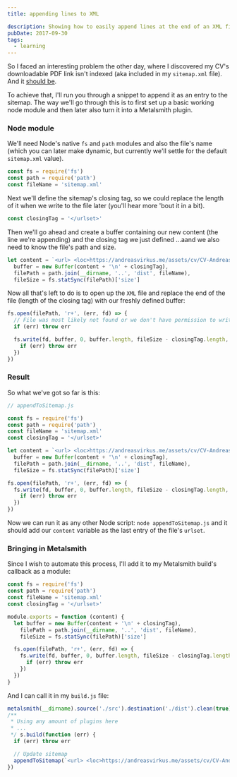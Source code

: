 ```yaml
---
title: appending lines to XML

description: Showing how to easily append lines at the end of an XML file (like your sitemap).
pubDate: 2017-09-30
tags:
  - learning
---
```


So I faced an interesting problem the other day, where
I discovered my CV's downloadable PDF link isn't indexed (aka included in my
`sitemap.xml` file). And it [should be](https://www.thewebmaster.com/seo/2016/feb/24/google-we-index-pdfs-just-like-any-other-web-page/).

To achieve that, I'll run you through a snippet to append it as an entry to the sitemap.
The way we'll go through this is to first set up a basic working node module and
then later also turn it into a Metalsmith plugin.

### Node module

We'll need Node's native `fs` and `path` modules and also the file's name
(which you can later make dynamic, but currently we'll settle for the default
`sitemap.xml` value).

```js
const fs = require('fs')
const path = require('path')
const fileName = 'sitemap.xml'
```

Next we'll define the sitemap's closing tag, so we could replace the length of it
when we write to the file later (you'll hear more 'bout it in a bit).

```js
const closingTag = '</urlset>'
```

Then we'll go ahead and create a buffer containing our new content (the line
we're appending) and the closing tag we just defined
...aand we also need to know the file's path and size.

```js
let content = `<url> <loc>https://andreasvirkus.me/assets/cv/CV-Andreas-Johan-Virkus.pdf</loc> </url>`,
  buffer = new Buffer(content + '\n' + closingTag),
  filePath = path.join(__dirname, '..', 'dist', fileName),
  fileSize = fs.statSync(filePath)['size']
```

Now all that's left to do is to open up the `XML` file and replace the
end of the file (length of the closing tag) with our freshly defined buffer:

```js
fs.open(filePath, 'r+', (err, fd) => {
  // File was most likely not found or we don't have permission to write
  if (err) throw err

  fs.write(fd, buffer, 0, buffer.length, fileSize - closingTag.length, (err) => {
    if (err) throw err
  })
})
```

### Result

So what we've got so far is this:

```js
// appendToSitemap.js

const fs = require('fs')
const path = require('path')
const fileName = 'sitemap.xml'
const closingTag = '</urlset>'

let content = `<url> <loc>https://andreasvirkus.me/assets/cv/CV-Andreas-Johan-Virkus.pdf</loc> </url>`,
  buffer = new Buffer(content + '\n' + closingTag),
  filePath = path.join(__dirname, '..', 'dist', fileName),
  fileSize = fs.statSync(filePath)['size']

fs.open(filePath, 'r+', (err, fd) => {
  fs.write(fd, buffer, 0, buffer.length, fileSize - closingTag.length, (err) => {
    if (err) throw err
  })
})
```

Now we can run it as any other Node script: `node appendToSitemap.js` and
it should add our `content` variable as the last entry of the file's `urlset`.

### Bringing in Metalsmith

Since I wish to automate this process, I'll add it to my Metalsmith
build's callback as a module:

```js
const fs = require('fs')
const path = require('path')
const fileName = 'sitemap.xml'
const closingTag = '</urlset>'

module.exports = function (content) {
  let buffer = new Buffer(content + '\n' + closingTag),
    filePath = path.join(__dirname, '..', 'dist', fileName),
    fileSize = fs.statSync(filePath)['size']

  fs.open(filePath, 'r+', (err, fd) => {
    fs.write(fd, buffer, 0, buffer.length, fileSize - closingTag.length, (err) => {
      if (err) throw err
    })
  })
}
```

And I can call it in my `build.js` file:

```js
metalsmith(__dirname).source('./src').destination('./dist').clean(true)
/**
 * Using any amount of plugins here
 * ...
 */ s.build(function (err) {
  if (err) throw err

  // Update sitemap
  appendToSitemap(`<url> <loc>https://andreasvirkus.me/assets/cv/CV-Andreas-Johan-Virkus.pdf</loc> </url>`)
})
```
